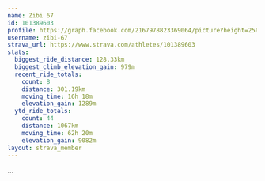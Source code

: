 ```yaml
---
name: Zibi 67
id: 101389603
profile: https://graph.facebook.com/2167978823369064/picture?height=256&width=256
username: zibi-67
strava_url: https://www.strava.com/athletes/101389603
stats:
  biggest_ride_distance: 128.33km
  biggest_climb_elevation_gain: 979m
  recent_ride_totals:
    count: 8
    distance: 301.19km
    moving_time: 16h 18m
    elevation_gain: 1289m
  ytd_ride_totals:
    count: 44
    distance: 1067km
    moving_time: 62h 20m
    elevation_gain: 9082m
layout: strava_member
--- 
```

...
